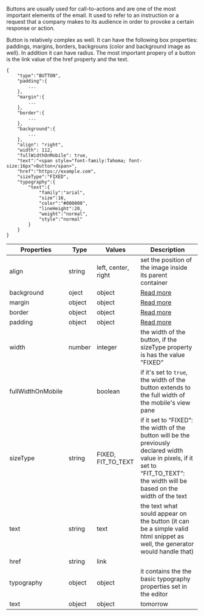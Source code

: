 Buttons are usually used for call-to-actions and are one of the most important elements of the email. It used to refer to an instruction or a request that a company makes to its audience in order to provoke a certain response or action.

Button is relatively complex as well. It can have the following box properties: paddings, margins, borders, backgrouns (color and background image as well). In addition it can have radius. The most important propery of a button is the link value of the href property and the text.

```
{
	"type":"BUTTON",
	"padding":{
		...
	},
	"margin":{
		...
	},
	"border":{
		...
	},
	"background":{
		...
	},
	"align": "right",
	"width": 112,
	"fullWidthOnMobile": true,
	"text":"<span style="font-family:Tahoma; font-size:16px">Button</span>",
	"href":"https://example.com",
	"sizeType":"FIXED",
	"typography":{
		"text":{
			"family":"arial",
			"size":16,
			"color":"#000000",
			"lineHeight":20,
			"weight":"normal",
			"style":"normal"
		}
	}
}
```

Properties | Type | Values | Description
--- | --- | --- | ---
align | string | left, center, right | set the position of the image inside its parent container
background | oject | object | [Read more](/property-groups/border/README.md)
margin | object | object | [Read more](/property-groups/margin/README.md)
border | object | object | [Read more](/property-groups/border/README.md)
padding | object | object | [Read more](/property-groups/padding/README.md)
width | number | integer | the width of the button, if the sizeType property is has the value "FIXED"
fullWidthOnMobile | | boolean | if it's set to `true`, the width of the button extends to the full width of the mobile's view pane
sizeType | string | FIXED, FIT_TO_TEXT | if it set to “FIXED”: the width of the button will be the previously declared width value in pixels, if it set to “FIT_TO_TEXT”: the width will be based on the width of the text
text | string | text | the text what sould appear on the button (it can be a simple valid html snippet as well, the generator would handle that)
href | string | link | 
typography | object | object | it contains the the basic typography properties set in the editor
text | object | object | tomorrow
